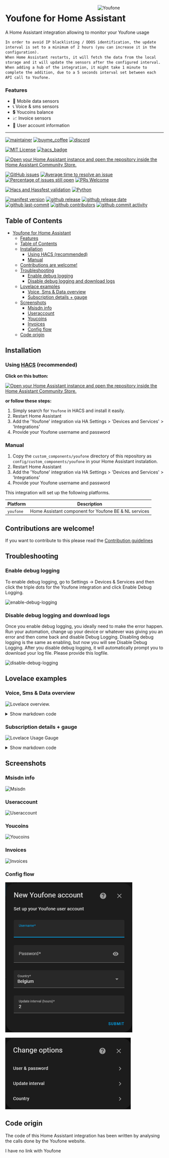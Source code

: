<img src="https://github.com/geertmeersman/youfone/raw/main/images/brand/logo.png"
     alt="Youfone"
     align="right"
     style="width: 200px;margin-right: 10px;" />

# Youfone for Home Assistant

A Home Assistant integration allowing to monitor your Youfone usage

```
In order to avoid IP blacklisting / DDOS identification, the update interval is set to a minimum of 2 hours (you can increase it in the configuration).
When Home Assistant restarts, it will fetch the data from the local storage and it will update the sensors after the configured interval.
When adding a hub of the integration, it might take 1 minute to complete the addition, due to a 5 seconds interval set between each API call to Youfone.
```

### Features

- 📱 Mobile data sensors
- 📞 Voice & sms sensors
- 💲 Youcoins balance
- 📈 Invoice sensors
- 👱 User account information

---

<!-- [START BADGES] -->
<!-- Please keep comment here to allow auto update -->

[![maintainer](https://img.shields.io/badge/maintainer-Geert%20Meersman-green?style=for-the-badge&logo=github)](https://github.com/geertmeersman)
[![buyme_coffee](https://img.shields.io/badge/Buy%20me%20a%20Duvel-donate-yellow?style=for-the-badge&logo=buymeacoffee)](https://www.buymeacoffee.com/geertmeersman)
[![discord](https://img.shields.io/discord/1094977038269546576?style=for-the-badge&logo=discord)](https://discord.gg/JpjHptEN2D)

[![MIT License](https://img.shields.io/github/license/geertmeersman/youfone?style=flat-square)](https://github.com/geertmeersman/youfone/blob/master/LICENSE)
[![hacs_badge](https://img.shields.io/badge/HACS-Default-41BDF5.svg?style=flat-square)](https://github.com/hacs/integration)

[![Open your Home Assistant instance and open the repository inside the Home Assistant Community Store.](https://my.home-assistant.io/badges/hacs_repository.svg?style=flat-square)](https://my.home-assistant.io/redirect/hacs_repository/?owner=geertmeersman&repository=youfone&category=integration)

[![GitHub issues](https://img.shields.io/github/issues/geertmeersman/youfone)](https://github.com/geertmeersman/youfone/issues)
[![Average time to resolve an issue](http://isitmaintained.com/badge/resolution/geertmeersman/youfone.svg)](http://isitmaintained.com/project/geertmeersman/youfone)
[![Percentage of issues still open](http://isitmaintained.com/badge/open/geertmeersman/youfone.svg)](http://isitmaintained.com/project/geertmeersman/youfone)
[![PRs Welcome](https://img.shields.io/badge/PRs-Welcome-brightgreen.svg)](https://github.com/geertmeersman/youfone/pulls)

[![Hacs and Hassfest validation](https://github.com/geertmeersman/youfone/actions/workflows/validate.yml/badge.svg)](https://github.com/geertmeersman/youfone/actions/workflows/validate.yml)
[![Python](https://img.shields.io/badge/Python-FFD43B?logo=python)](https://github.com/geertmeersman/youfone/search?l=python)

[![manifest version](https://img.shields.io/github/manifest-json/v/geertmeersman/youfone/master?filename=custom_components%2Fyoufone%2Fmanifest.json)](https://github.com/geertmeersman/youfone)
[![github release](https://img.shields.io/github/v/release/geertmeersman/youfone?logo=github)](https://github.com/geertmeersman/youfone/releases)
[![github release date](https://img.shields.io/github/release-date/geertmeersman/youfone)](https://github.com/geertmeersman/youfone/releases)
[![github last-commit](https://img.shields.io/github/last-commit/geertmeersman/youfone)](https://github.com/geertmeersman/youfone/commits)
[![github contributors](https://img.shields.io/github/contributors/geertmeersman/youfone)](https://github.com/geertmeersman/youfone/graphs/contributors)
[![github commit activity](https://img.shields.io/github/commit-activity/y/geertmeersman/youfone?logo=github)](https://github.com/geertmeersman/youfone/commits/main)

<!-- [END BADGES] -->

## Table of Contents

- [Youfone for Home Assistant](#youfone-for-home-assistant)
  - [Features](#features)
  - [Table of Contents](#table-of-contents)
  - [Installation](#installation)
    - [Using HACS (recommended)](#using-hacs-recommended)
    - [Manual](#manual)
  - [Contributions are welcome!](#contributions-are-welcome)
  - [Troubleshooting](#troubleshooting)
    - [Enable debug logging](#enable-debug-logging)
    - [Disable debug logging and download logs](#disable-debug-logging-and-download-logs)
  - [Lovelace examples](#lovelace-examples)
    - [Voice, Sms \& Data overview](#voice-sms--data-overview)
    - [Subscription details + gauge](#subscription-details--gauge)
  - [Screenshots](#screenshots)
    - [Msisdn info](#msisdn-info)
    - [Useraccount](#useraccount)
    - [Youcoins](#youcoins)
    - [Invoices](#invoices)
    - [Config flow](#config-flow)
  - [Code origin](#code-origin)

## Installation

### Using [HACS](https://hacs.xyz/) (recommended)

**Click on this button:**

[![Open your Home Assistant instance and open the repository inside the Home Assistant Community Store.](https://my.home-assistant.io/badges/hacs_repository.svg?style=flat-square)](https://my.home-assistant.io/redirect/hacs_repository/?owner=geertmeersman&repository=youfone&category=integration)

**or follow these steps:**

1. Simply search for `Youfone` in HACS and install it easily.
2. Restart Home Assistant
3. Add the 'Youfone' integration via HA Settings > 'Devices and Services' > 'Integrations'
4. Provide your Youfone username and password

### Manual

1. Copy the `custom_components/youfone` directory of this repository as `config/custom_components/youfone` in your Home Assistant instalation.
2. Restart Home Assistant
3. Add the 'Youfone' integration via HA Settings > 'Devices and Services' > 'Integrations'
4. Provide your Youfone username and password

This integration will set up the following platforms.

| Platform  | Description                                           |
| --------- | ----------------------------------------------------- |
| `youfone` | Home Assistant component for Youfone BE & NL services |

## Contributions are welcome!

If you want to contribute to this please read the [Contribution guidelines](CONTRIBUTING.md)

## Troubleshooting

### Enable debug logging

To enable debug logging, go to Settings -> Devices & Services and then click the triple dots for the Youfone integration and click Enable Debug Logging.

![enable-debug-logging](https://raw.githubusercontent.com/geertmeersman/youfone/main/images/screenshots/enable-debug-logging.gif)

### Disable debug logging and download logs

Once you enable debug logging, you ideally need to make the error happen. Run your automation, change up your device or whatever was giving you an error and then come back and disable Debug Logging. Disabling debug logging is the same as enabling, but now you will see Disable Debug Logging. After you disable debug logging, it will automatically prompt you to download your log file. Please provide this logfile.

![disable-debug-logging](https://raw.githubusercontent.com/geertmeersman/youfone/main/images/screenshots/disable-debug-logging.gif)

## Lovelace examples

### Voice, Sms & Data overview

![Lovelace overview.](https://github.com/geertmeersman/youfone/raw/main/images/screenshots/lovelace_overview.png)

<details><summary>Show markdown code</summary>

**Replace &lt;mobile_number&gt; by your mobile number**

```
type: custom:button-card
variables:
  var_call: '[[[ return states["sensor.youfone_<mobile_number>_voice_sms"].attributes;]]]'
  var_internet: '[[[ return states["sensor.youfone_<mobile_number>_data"].attributes;]]]'
  var_remaining: >-
    [[[ return
    states["sensor.youfone_<mobile_number>_remaining_days"].attributes;]]]
styles:
  grid:
    - grid-template-areas: '''balance'' ''product'''
    - grid-template-rows: 1fr
  card:
    - padding: 0px
custom_fields:
  balance:
    card:
      type: custom:button-card
      styles:
        grid:
          - grid-template-areas: '''minuten data sms'''
          - grid-template-columns: 1fr 1fr 1fr
        card:
          - padding: 0px
      custom_fields:
        minuten:
          card:
            show_name: true
            show_icon: false
            name: '[[[ return "belminuten" ]]]'
            type: custom:button-card
            tap_action:
              action: navigate
              navigation_path: /lovelace/abonnementen
            custom_fields:
              totaal: |
                [[[
                  return 'van de '+variables.var_call.BundleDurationWithUnits+' gebruikt'
                ]]]
              gebruikt: |
                [[[
                  return variables.var_call.UsedAmount+''
                ]]]
            styles:
              custom_fields:
                gebruikt:
                  - font-size: 20px
                totaal:
                  - font-size: 10px
              grid:
                - grid-template-areas: '"gebruikt" "n" "totaal"'
              label:
                - font-size: 20px
              card:
                - background: >-
                    [[[ return
                    variables.var_call.used_percentage>90?"red":"#398087" ]]]
                - background-size: cover
                - background-position: center
                - font-weight: bold
                - font-family: Helvetica
                - font-size: 13px
        data:
          card:
            show_name: true
            show_icon: false
            name: '[[[ return "mobiele data" ]]]'
            type: custom:button-card
            tap_action:
              action: navigate
              navigation_path: /lovelace/abonnementen
            custom_fields:
              totaal: |
                [[[
                  return 'van de '+variables.var_internet.BundleDurationWithUnits+' gebruikt'
                ]]]
              resterend: |
                [[[
                  return Math.ceil(variables.var_internet.Percentage)+'%'
                ]]]
            styles:
              custom_fields:
                resterend:
                  - font-size: 20px
                totaal:
                  - font-size: 10px
              grid:
                - grid-template-areas: '"resterend" "n" "totaal"'
              label:
                - font-size: 20px
              card:
                - background: >-
                    [[[ return
                    variables.var_internet.used_percentage>90?"red":"#00a5db"
                    ]]]
                - background-size: cover
                - background-position: center
                - font-weight: bold
                - font-family: Helvetica
                - font-size: 13px
        sms:
          card:
            show_name: true
            show_icon: false
            name: '[[[ return "sms''en" ]]]'
            type: custom:button-card
            tap_action:
              action: navigate
              navigation_path: /lovelace/abonnementen
            custom_fields:
              totaal: |
                [[[
                  return 'van de '+variables.var_call.BundleDurationWithUnits.replace(' Min', '')+' gebruikt'
                ]]]
              gebruikt: |
                [[[
                  return variables.var_call.UsedAmount+''
                ]]]
            styles:
              custom_fields:
                gebruikt:
                  - font-size: 20px
                totaal:
                  - font-size: 10px
              grid:
                - grid-template-areas: '"gebruikt" "n" "totaal"'
              label:
                - font-size: 20px
              card:
                - background: >-
                    [[[ return variables.var_call.Percentage>90?"red":"#8d7fdb"
                    ]]]
                - background-size: cover
                - background-position: center
                - font-weight: bold
                - font-family: Helvetica
                - font-size: 13px
  product:
    card:
      type: markdown
      content: >
        ###### Nog
        {{state_attr('sensor.youfone_<mobile_number>_remaining_days','NumberOfRemainingDays')|int}}
        dagen | Vervalt op
        {{state_attr('sensor.youfone_<mobile_number>_remaining_days','StartDate')}}
```

</details>

### Subscription details + gauge

![Lovelace Usage Gauge](https://github.com/geertmeersman/youfone/raw/main/images/screenshots/lovelace_usage_gauge.png)

<details><summary>Show markdown code</summary>

**Replace &lt;mobile_number&gt; by your mobile number**

```
type: vertical-stack
cards:
  - type: markdown
    content: >
      # Username : {{ states["sensor.youfone_<mobile_number>_data"].state|int}}%

      Product: {{
      states["sensor.youfone_<mobile_number>_abonnement_type"].attributes.friendly_name
      }}

      Data verbruikt: {{
      states["sensor.youfone_<mobile_number>_data"].attributes.UsedAmount}}/{{
      states["sensor.youfone_<mobile_number>_data"].attributes.BundleDurationWithUnits}}

      Voice/sms verbruikt: {{
      states["sensor.youfone_<mobile_number>_voice_sms"].attributes.UsedAmount}}/{{
      states["sensor.youfone_<mobile_number>_voice_sms"].attributes.BundleDurationWithUnits}}

      Nog {{ states["sensor.youfone_<mobile_number>_remaining_days"].state }} dagen
      resterend in de huidige periode

      Laatste update:
      {{state_attr('sensor.youfone_<mobile_number>_sim_info','last_synced') |
      as_timestamp | timestamp_custom("%d-%m-%Y %H:%M")}}
    style: |
      ha-card {
        background: {% if(states.sensor.youfone_<mobile_number>_data.state|int > 90) %}red{% elif(states.sensor.youfone_<mobile_number>_data.state|int > 80) %}orange{% else %}green{%- endif %};
        background-image: url(https://github.com/geertmeersman/youfone/raw/main/images/brand/logo_text.png);
        background-size: cover;
        background-position: center;
        font-weight: bold;
        font-family: Helvetica;
        font-size: 13px;
      }
  - type: custom:dual-gauge-card
    title: Username
    min: 0
    max: 100
    shadeInner: true
    cardwidth: 350
    outer:
      entity: sensor.youfone_<mobile_number>_data
      label: gebruikt
      min: 0
      max: 100
      unit: '%'
      colors:
        - color: var(--label-badge-green)
          value: 0
        - color: var(--label-badge-yellow)
          value: 60
        - color: var(--label-badge-red)
          value: 80
    inner:
      entity: sensor.youfone_<mobile_number>_remaining_days
      label: period
      attribute: period_percentage_completed
      min: 0
      max: 100
      unit: '%'
```

</details>

## Screenshots

### Msisdn info

![Msisdn](https://github.com/geertmeersman/youfone/raw/main/images/screenshots/msisdn.png)

### Useraccount

![Useraccount](https://github.com/geertmeersman/youfone/raw/main/images/screenshots/useraccount.png)

### Youcoins

![Youcoins](https://github.com/geertmeersman/youfone/raw/main/images/screenshots/youcoins.png)

### Invoices

![Invoices](https://github.com/geertmeersman/youfone/raw/main/images/screenshots/invoices.png)

### Config flow

![Config flow](https://github.com/geertmeersman/youfone/raw/main/images/screenshots/config_flow.png)

![Config options](https://github.com/geertmeersman/youfone/raw/main/images/screenshots/config_options.png)

## Code origin

The code of this Home Assistant integration has been written by analysing the calls done by the Youfone website.

I have no link with Youfone
